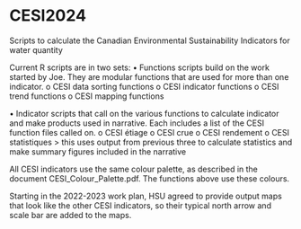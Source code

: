 # CESI2024
Scripts to calculate the Canadian Environmental Sustainability Indicators for water quantity

Current R scripts are in two sets:
•	Functions scripts build on the work started by Joe. They are modular functions that are used for more than one indicator.
o	CESI data sorting functions
o	CESI indicator functions
o	CESI trend functions
o	CESI mapping functions

•	Indicator scripts that call on the various functions to calculate indicator and make products used in narrative. Each includes a list of the CESI function files called on.
o	CESI étiage
o	CESI crue
o	CESI rendement
o	CESI statistiques > this uses output from previous three to calculate statistics and make summary figures included in the narrative
 
All CESI indicators use the same colour palette, as described in the document CESI_Colour_Palette.pdf. The functions above use these colours.

Starting in the 2022-2023 work plan, HSU agreed to provide output maps that look like the other CESI indicators, so their typical north arrow and scale bar are added to the maps.

